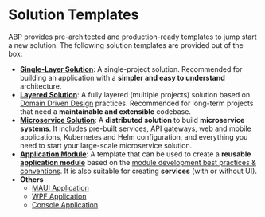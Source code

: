 # Solution Templates

ABP provides pre-architected and production-ready templates to jump start a new solution. The following solution templates are provided out of the box:

* **[Single-Layer Solution](single-layer-web-application/index.md)**: A single-project solution. Recommended for building an application with a **simpler and easy to understand** architecture.
* **[Layered Solution](layered-web-application/index.md)**: A fully layered (multiple projects) solution based on [Domain Driven Design](https://docs-test.abp.io/en/unification/1/Domain-Driven-Design) practices. Recommended for long-term projects that need a **maintainable and extensible** codebase.
* **[Microservice Solution](microservice/index.md)**: A **distributed solution** to build **microservice systems**. It includes pre-built services, API gateways, web and mobile applications, Kubernetes and Helm configuration, and everything you need to start your large-scale microservice solution.
* **[Application Module](application-module/index.md)**: A template that can be used to create a **reusable [application module](../modules/index.md)** based on the [module development best practices & conventions](../framework/architecture/best-practices/index.md). It is also suitable for creating **services** (with or without UI).
* **Others**
  - [MAUI Application](../get-started/maui.md)
  - [WPF Application](../get-started/wpf.md)
  - [Console Application](../get-started/console.md)